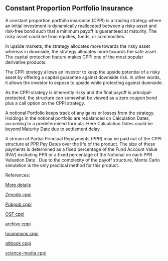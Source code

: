 ## Constant Proportion Portfolio Insurance 
   
A constant proportion portfolio insurance (CPPI) is a trading strategy where an initial investment is dynamically reallocated between a risky asset and risk-free bond such that a minimum payoff is guaranteed at maturity. The risky asset could be from equities, funds, or commodities.

In upside markets, the strategy allocates more towards the risky asset whereas in downside, the strategy allocates more towards the safe asset. The capital protection feature makes CPPI one of the most popular derivative products. 

The CPPI strategy allows an investor to keep the upside potential of a risky asset by offering a capital guarantee against downside risk. In other words, it allows the investor to expose to upside while protecting against downside. 

As the CPPI strategy is inherently risky and the final payoff is principal-protected, the structure can somewhat be viewed as a zero coupon bond plus a call option on the CPPI strategy.

A notional Portfolio keeps track of any gains or losses from the strategy. Holdings in the notional portfolio are rebalanced on Calculation Dates, according to a predetermined formula. Here Calculation Dates could be beyond Maturity Date due to settlement delay.

A stream of Partial Principal Repayments (PPR) may be paid out of the CPPI structure at PPR Pay Dates over the life of the product. The size of these payments is determined as a fixed percentage of the Fund Account Value (FAV) excluding PPR or a fixed percentage of the Notional on each PPR Valuation Date
.
Due to the complexity of the payoff structure, Monte Carlo simulation is the only practical method for this product. 

 


References:
   
[More details](./EqCppi-19.pdf)   

   
[Zenodo cppi](https://zenodo.org/record/4645827/files/EqCppi-19.pdf)
   
[Pubpub cppi](https://david.pubpub.org/pub/o76lo6w1/release/1)
   
[OSF cppi](https://osf.io/rcf93/download)


[archive cppi](https://ia803406.us.archive.org/32/items/eq-cppi-19/EqCppi-archive.pdf)  

[hcommons cppi](https://hcommons.org/deposits/download/hc:38648/CONTENT/eqcppi-19.pdf)

[gitbook cppi](https://deripricing.gitbook.io/cppi-pricing/)

[science-media cppi](https://science-media.org/userfiles/1020/presentations/1020_presentation_516.pdf)